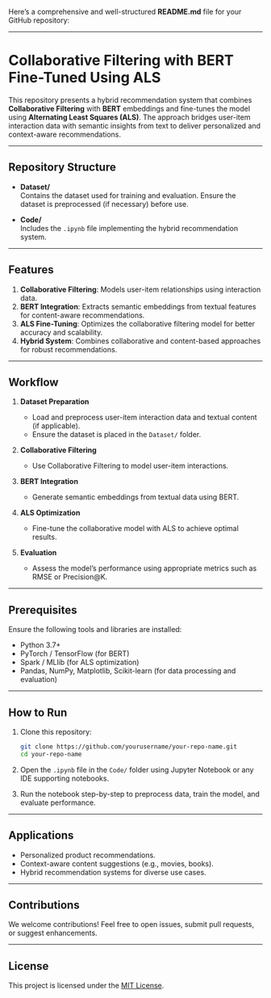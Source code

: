 Here’s a comprehensive and well-structured **README.md** file for your GitHub repository:  

---

# Collaborative Filtering with BERT Fine-Tuned Using ALS  

This repository presents a hybrid recommendation system that combines **Collaborative Filtering** with **BERT** embeddings and fine-tunes the model using **Alternating Least Squares (ALS)**. The approach bridges user-item interaction data with semantic insights from text to deliver personalized and context-aware recommendations.  

---

## Repository Structure  

- **Dataset/**  
  Contains the dataset used for training and evaluation. Ensure the dataset is preprocessed (if necessary) before use.  

- **Code/**  
  Includes the `.ipynb` file implementing the hybrid recommendation system.  

---

## Features  

1. **Collaborative Filtering**: Models user-item relationships using interaction data.  
2. **BERT Integration**: Extracts semantic embeddings from textual features for content-aware recommendations.  
3. **ALS Fine-Tuning**: Optimizes the collaborative filtering model for better accuracy and scalability.  
4. **Hybrid System**: Combines collaborative and content-based approaches for robust recommendations.  

---

## Workflow  

1. **Dataset Preparation**  
   - Load and preprocess user-item interaction data and textual content (if applicable).  
   - Ensure the dataset is placed in the `Dataset/` folder.  

2. **Collaborative Filtering**  
   - Use Collaborative Filtering to model user-item interactions.  

3. **BERT Integration**  
   - Generate semantic embeddings from textual data using BERT.  

4. **ALS Optimization**  
   - Fine-tune the collaborative model with ALS to achieve optimal results.  

5. **Evaluation**  
   - Assess the model’s performance using appropriate metrics such as RMSE or Precision@K.  

---

## Prerequisites  

Ensure the following tools and libraries are installed:  
- Python 3.7+  
- PyTorch / TensorFlow (for BERT)  
- Spark / MLlib (for ALS optimization)  
- Pandas, NumPy, Matplotlib, Scikit-learn (for data processing and evaluation)  

---

## How to Run  

1. Clone this repository:  
   ```bash  
   git clone https://github.com/yourusername/your-repo-name.git  
   cd your-repo-name  
   ```
   
2. Open the `.ipynb` file in the `Code/` folder using Jupyter Notebook or any IDE supporting notebooks.  

3. Run the notebook step-by-step to preprocess data, train the model, and evaluate performance.  

---

## Applications  

- Personalized product recommendations.  
- Context-aware content suggestions (e.g., movies, books).  
- Hybrid recommendation systems for diverse use cases.  

---

## Contributions  

We welcome contributions! Feel free to open issues, submit pull requests, or suggest enhancements.  

---

## License  

This project is licensed under the [MIT License](LICENSE). 
